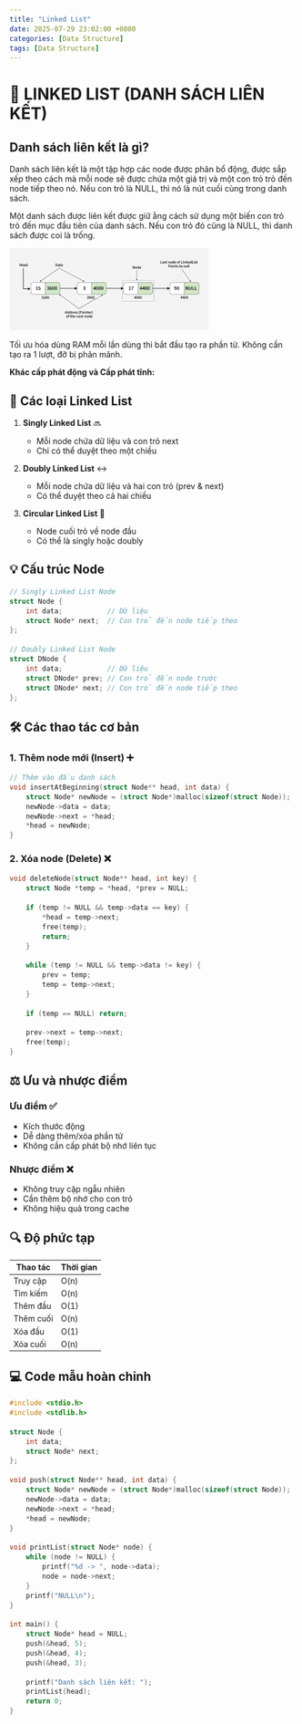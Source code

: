 ```yaml
---
title: "Linked List"
date: 2025-07-29 23:02:00 +0800
categories: [Data Structure]
tags: [Data Structure]
---
```


# 📝 LINKED LIST (DANH SÁCH LIÊN KẾT)

## Danh sách liên kết là gì?
Danh sách liên kết là một tập hợp các node được phân bổ động, được sắp xếp theo cách mà mỗi node sẽ được chứa một giá trị và một con trỏ trỏ đến node tiếp theo nó. Nếu con trỏ là NULL, thì nó là nút cuối cùng trong danh sách.

Một danh sách được liên kết được giữ ằng cách sử dụng một biến con trỏ trỏ đến mục đầu tiên của danh sách. Nếu con trỏ đó cũng là NULL, thì danh sách được coi là trống.

![alt text](/assets/DataStructure/LinkedList/Node_LinkedList.png)

Tối ưu hóa dùng RAM mỗi lần dùng thì bắt đầu tạo ra phần từ. Không cần tạo ra 1 lượt, đỡ bị phân mãnh.

**Khác cấp phát động và Cấp phát tĩnh:**


## 🔄 Các loại Linked List

1. **Singly Linked List** 🔜
   - Mỗi node chứa dữ liệu và con trỏ next
   - Chỉ có thể duyệt theo một chiều

2. **Doubly Linked List** ↔️
   - Mỗi node chứa dữ liệu và hai con trỏ (prev & next)
   - Có thể duyệt theo cả hai chiều

3. **Circular Linked List** 🔄
   - Node cuối trỏ về node đầu
   - Có thể là singly hoặc doubly

## 💡 Cấu trúc Node

```c
// Singly Linked List Node
struct Node {
    int data;           // Dữ liệu
    struct Node* next;  // Con trỏ đến node tiếp theo
};

// Doubly Linked List Node
struct DNode {
    int data;           // Dữ liệu
    struct DNode* prev; // Con trỏ đến node trước
    struct DNode* next; // Con trỏ đến node tiếp theo
};
```

## 🛠️ Các thao tác cơ bản

### 1. Thêm node mới (Insert) ➕

```c
// Thêm vào đầu danh sách
void insertAtBeginning(struct Node** head, int data) {
    struct Node* newNode = (struct Node*)malloc(sizeof(struct Node));
    newNode->data = data;
    newNode->next = *head;
    *head = newNode;
}
```

### 2. Xóa node (Delete) ❌

```c
void deleteNode(struct Node** head, int key) {
    struct Node *temp = *head, *prev = NULL;
    
    if (temp != NULL && temp->data == key) {
        *head = temp->next;
        free(temp);
        return;
    }
    
    while (temp != NULL && temp->data != key) {
        prev = temp;
        temp = temp->next;
    }
    
    if (temp == NULL) return;
    
    prev->next = temp->next;
    free(temp);
}
```

## ⚖️ Ưu và nhược điểm

### Ưu điểm ✅
- Kích thước động
- Dễ dàng thêm/xóa phần tử
- Không cần cấp phát bộ nhớ liên tục

### Nhược điểm ❌
- Không truy cập ngẫu nhiên
- Cần thêm bộ nhớ cho con trỏ
- Không hiệu quả trong cache

## 🔍 Độ phức tạp

| Thao tác | Thời gian |
|----------|-----------|
| Truy cập | O(n) |
| Tìm kiếm | O(n) |
| Thêm đầu | O(1) |
| Thêm cuối | O(n) |
| Xóa đầu | O(1) |
| Xóa cuối | O(n) |

## 💻 Code mẫu hoàn chỉnh

```c
#include <stdio.h>
#include <stdlib.h>

struct Node {
    int data;
    struct Node* next;
};

void push(struct Node** head, int data) {
    struct Node* newNode = (struct Node*)malloc(sizeof(struct Node));
    newNode->data = data;
    newNode->next = *head;
    *head = newNode;
}

void printList(struct Node* node) {
    while (node != NULL) {
        printf("%d -> ", node->data);
        node = node->next;
    }
    printf("NULL\n");
}

int main() {
    struct Node* head = NULL;
    push(&head, 5);
    push(&head, 4);
    push(&head, 3);
    
    printf("Danh sách liên kết: ");
    printList(head);
    return 0;
}
```
